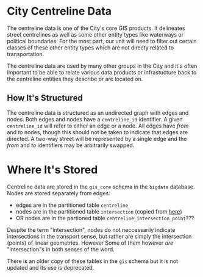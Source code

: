 # City Centreline Data

The centreline data is one of the City's core GIS products. It delineates street centrelines as well as some other entity types like waterways or political boundaries. For the most part, our unit will need to filter out certain classes of these other entity types which are not directy related to transportation.

The centreline data are used by many other groups in the City and it's often important to be able to relate various data products or infrastucture back to the centreline entities they describe or are located on.

## How It's Structured

The centreline data is structured as an undirected graph with edges and nodes. Both edges and nodes have a `centreline_id` identifier. A given `centreline_id` will refer to either an edge or a node. All edges have _from_ and _to_ nodes, though this should not be taken to indicate that edges are directed. A two-way street will be represented by a single edge and the _from_ and _to_ identifiers may be arbitrarily swapped.

# Where It's Stored

Centreline data are stored in the `gis_core` schema in the `bigdata` database. Nodes are stored separately from edges. 

* edges are in the partitioned table `centreline`
* nodes are in the partitioned table `intersection` (copied from [here](https://insideto-gis.toronto.ca/arcgis/rest/services/cot_geospatial12/FeatureServer/42))
* OR nodes are in the partioned table `centreline_intersection_point`???

Despite the term "intersection", nodes do not neccessarily indicate intersections in the transport sense, but rather are simply the intersection (points) of linear geometries. However Some of them however _are_ "intersection"s in both senses of the word.

There is an older copy of these tables in the `gis` schema but it is not updated and its use is deprecated.

